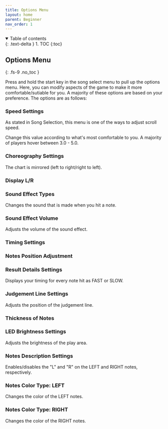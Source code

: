 ```yaml
---
title: Options Menu
layout: home
parent: Beginner
nav_order: 1
---
```

<details open markdown="block">
  <summary>
    Table of contents
  </summary>
  {: .text-delta }
1. TOC
{:toc}
</details>

## Options Menu
{: .fs-9 .no_toc }

Press and hold the start key in the song select menu to pull up the options menu. Here, you can modify aspects of the game to make it more comfortable/sutiable for you. A majority of these options are based on your preference. The options are as follows:

### Speed Settings

As stated in Song Selection, this menu is one of the ways to adjust scroll speed. 

Change this value according to what's most comfortable to you. A majority of players hover between 3.0 - 5.0.

### Choreography Settings

The chart is mirrored (left to right/right to left).

### Display L/R

### Sound Effect Types

Changes the sound that is made when you hit a note.

### Sound Effect Volume

Adjusts the volume of the sound effect.

### Timing Settings

### Notes Position Adjustment

### Result Details Settings

Displays your timing for every note hit as FAST or SLOW.

### Judgement Line Settings

Adjusts the position of the judgement line.

### Thickness of Notes

### LED Brightness Settings

Adjusts the brightness of the play area.

### Notes Description Settings

Enables/disables the "L" and "R" on the LEFT and RIGHT notes, respectively.

### Notes Color Type: LEFT

Changes the color of the LEFT notes.

### Notes Color Type: RIGHT

Changes the color of the RIGHT notes.
